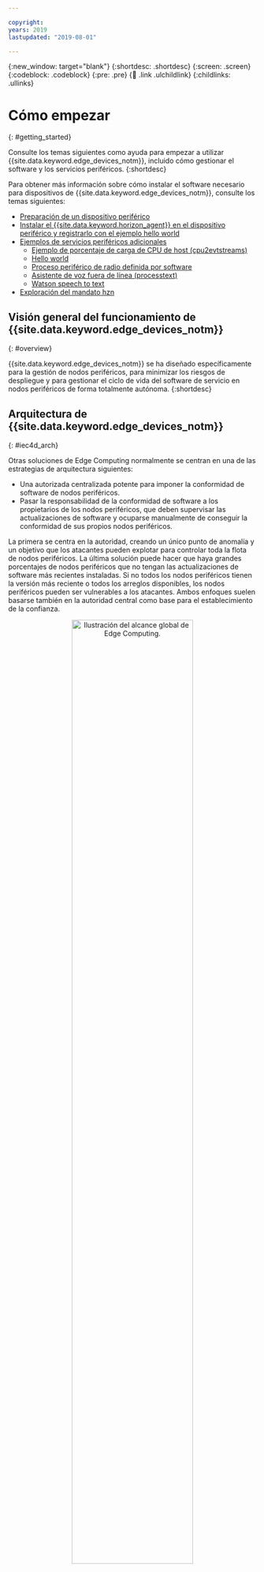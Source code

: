 ```yaml
---

copyright:
years: 2019
lastupdated: "2019-08-01"

---
```


{:new_window: target="blank"}
{:shortdesc: .shortdesc}
{:screen: .screen}
{:codeblock: .codeblock}
{:pre: .pre}
{:child: .link .ulchildlink}
{:childlinks: .ullinks}

# Cómo empezar
{: #getting_started}

Consulte los temas siguientes como ayuda para empezar a utilizar {{site.data.keyword.edge_devices_notm}}, incluido cómo gestionar el software y los servicios periféricos.
{:shortdesc}

Para obtener más información sobre cómo instalar el software necesario para dispositivos de {{site.data.keyword.edge_devices_notm}}, consulte los temas siguientes:

* [Preparación de un dispositivo periférico](../installing/adding_devices.md)
* [Instalar el {{site.data.keyword.horizon_agent}} en el dispositivo periférico y registrarlo con el ejemplo hello world](../installing/registration.md)
* [Ejemplos de servicios periféricos adicionales ](../installing/additional_examples.md)
  * [Ejemplo de porcentaje de carga de CPU de host (cpu2evtstreams)](../installing/cpu_load_example.md)
  * [Hello world](policy.md)
  * [Proceso periférico de radio definida por software ](../installing/software_defined_radio_ex.md)
  * [Asistente de voz fuera de línea (processtext)](../installing/offline_voice_assistant.md)
  * [Watson speech to text](../installing/watson_speech.md)
* [Exploración del mandato hzn](../installing/exploring_hzn.md)

## Visión general del funcionamiento de {{site.data.keyword.edge_devices_notm}}
{: #overview}

{{site.data.keyword.edge_devices_notm}} se ha diseñado específicamente para la gestión de nodos periféricos, para minimizar los riesgos de despliegue y para gestionar el ciclo de vida del software de servicio en nodos periféricos de forma totalmente autónoma.
{:shortdesc}

## Arquitectura de {{site.data.keyword.edge_devices_notm}}
{: #iec4d_arch}

Otras soluciones de Edge Computing normalmente se centran en una de las estrategias de arquitectura siguientes:

* Una autorizada centralizada potente para imponer la conformidad de software de nodos periféricos.
* Pasar la responsabilidad de la conformidad de software a los propietarios de los nodos periféricos, que deben supervisar las actualizaciones de software y ocuparse manualmente de conseguir la conformidad de sus propios nodos periféricos.

La primera se centra en la autoridad, creando un único punto de anomalía y un objetivo que los atacantes pueden explotar para controlar toda la flota de nodos periféricos. La última solución puede hacer que haya grandes porcentajes de nodos periféricos que no tengan las actualizaciones de software más recientes instaladas. Si no todos los nodos periféricos tienen la versión más reciente o todos los arreglos disponibles, los nodos periféricos pueden ser vulnerables a los atacantes. Ambos enfoques suelen basarse también en la autoridad central como base para el establecimiento de la confianza.

<p align="center">
<img src="../../images/edge/overview_illustration.svg" width="70%" alt="Ilustración del alcance global de Edge Computing.">
</p>

En contraste con estos enfoques de solución, {{site.data.keyword.edge_devices_notm}} está descentralizado. {{site.data.keyword.edge_devices_notm}} gestiona la conformidad de software de servicio automáticamente en nodos periféricos sin ninguna intervención manual. En cada nodo periférico se ejecutan procesos de agente totalmente autónomos controlados por las políticas que se especifican durante el registro de la máquina con {{site.data.keyword.edge_devices_notm}}. Los procesos de agbot (bot de acuerdo) descentralizados y totalmente autónomos se ejecutan en una ubicación central, pero se pueden ejecutar en cualquier parte incluidos los nodos periféricos. Al igual que los procesos de agente, los agbots se rigen por políticas. Los agentes y los agbots manejan las mayor parte de la gestión del ciclo de vida del software de servicio periférico para los nodos periféricos e imponen la conformidad del software en los nodos periféricos.

Para mayor eficiencia, {{site.data.keyword.edge_devices_notm}} incluye dos servicios centralizados, Exchange y el panel de conmutación. Estos servicios no tienen autoridad central sobre los procesos autónomos de agente y agbot. En lugar de esto, estos servicios proporcionan servicios simples de descubrimiento y compartición de metadatos (Exchange) y un servicio de buzón privado para dar soporte a comunicaciones de igual a igual (el panel de conmutación). Estos servicios dan soporte al trabajo totalmente autónomo de los agentes y los agbots.

Por último, la consola {{site.data.keyword.edge_devices_notm}} ayuda a los administradores a establecer la política y supervisar el estado de los nodos periféricos.

Cada uno de los cinco tipos de componentes de {{site.data.keyword.edge_devices_notm}} (agentes, agbots, Exchange, panel de conmutación y consola) tiene un área restringida de responsabilidad. Cada componente no tiene autorización ni credenciales para actuar fuera de su respectiva área de responsabilidad. Al dividir la responsabilidad y determinar el ámbito de la autoridad y las credenciales, {{site.data.keyword.edge_devices_notm}} ofrece una gestión de riesgos para el despliegue de nodo periférico.

## Descubrimiento y negociación
{: #discovery_negotiation}

{{site.data.keyword.edge_devices_notm}}, que se basa en el proyecto [1 de {{site.data.keyword.horizon_open}} ![Se abre en otro separador](../../images/icons/launch-glyph.svg "Se abre en otro separador")](https://github.com/open-horizon/), está descentralizado y distribuido principalmente. Los procesos de agente y bot de acuerdo (agbot) autónomos colaboran en la gestión de software de todos los nodos periféricos registrados.

Un proceso de agente autónomo se ejecuta en cada nodo periférico Horizon para imponer las políticas establecidas por el propietario del dispositivo periférico.

Los agbots autónomos supervisan los patrones de despliegue y las políticas en Exchange y buscan los agentes de nodo periférico que todavía no están en conformidad. Los agbots proponen acuerdos a los nodos periféricos para llevarlos a la conformidad. Cuando un agbot y un agente llegan a un acuerdo, cooperan para gestionar el ciclo de vida del software de los servicios periféricos en el nodo periférico.

Los agbots y los agentes utilizan los servicios centralizados siguientes para buscarse el uno al otro, establecer la confianza y comunicarse de forma segura en {{site.data.keyword.edge_devices_notm}}:

* {{site.data.keyword.horizon_exchange}}, que facilita el descubrimiento.
* {{site.data.keyword.horizon_switch}}, que habilita las comunicaciones de igual a igual seguras y privadas entre los agbots y los agentes.

<img src="../../images/edge/distributed.svg" width="90%" alt="Servicios centralizados y descentralizados">

### {{site.data.keyword.horizon_exchange}}
{: #iec4d_exchange}

{{site.data.keyword.horizon_exchange}} permite a los propietarios de dispositivos periféricos registrar nodos periféricos para la gestión del ciclo de vida de software. Cuando se registra un nodo periférico con {{site.data.keyword.horizon_exchange}} para {{site.data.keyword.edge_devices_notm}}, se especifica el patrón de despliegue o la política para el nodo periférico. (En su núcleo, un patrón de despliegue es simplemente un conjunto predefinido y con nombre de políticas para gestionar nodos periféricos.) Los patrones y las políticas se deben diseñar, desarrollar, probar, firmar y publicar en {{site.data.keyword.horizon_exchange}}.

Cada nodo periférico se registra con un ID exclusivo y una señal de seguridad. Los nodos se pueden registrar para utilizar un patrón o políticas proporcionados por su propia organización, o un patrón que proporciona otra organización.

Cuando se publica un patrón o una política en {{site.data.keyword.horizon_exchange}}, los agbots tratan de descubrir los nodos periféricos afectados por el patrón o la política nuevos o actualizados. Cuando se encuentra un nodo periférico registrado, un agbot negocia con el agente del nodo periférico.

Si bien {{site.data.keyword.horizon_exchange}} permite que los agbots encuentren los nodos periféricos que están registrados para utilizar patrones o políticas, {{site.data.keyword.horizon_exchange}} no está directamente implicado en el proceso de gestión de software del nodo periférico. Los agbots y los agentes manejan el proceso de gestión de software. {{site.data.keyword.horizon_exchange}} no tiene autoridad sobre el nodo periférico y no inicia ningún contacto con los agentes de nodo periférico.

### {{site.data.keyword.horizon_switch}}
{: #horizon_switch}

Cuando un agbot descubre un nodo periférico que se ve afectado por un patrón o una política nuevos o actualizados, el agbot utiliza el panel de conmutación de {{site.data.keyword.horizon}} para enviar un mensaje privado al agente en dicho nodo. Este mensaje es una propuesta de acuerdo para colaborar en la gestión del ciclo de vida de software del nodo periférico. Cuando el agente recibe el mensaje del agbot en su buzón privado en {{site.data.keyword.horizon_switch}}, descifra y evalúa la propuesta. Si está dentro de su propia política de nodo, el nodo envía un mensaje de aceptación al agbot. De lo contrario, el nodo rechaza la propuesta. Cuando el agbot recibe una aceptación del acuerdo en su buzón privado en {{site.data.keyword.horizon_switch}}, la negociación se ha completado.

Tanto los agentes como los agbots publican claves públicas en {{site.data.keyword.horizon_switch}} para permitir una comunicación segura y privada que utiliza un secreto-perfecto-adelante. Con este cifrado, el {{site.data.keyword.horizon_switch}} sirve solo de gestor de buzones. No es capaz de descifrar los mensajes.

Nota: puesto que toda la comunicación se ha mediado a través del
{{site.data.keyword.horizon_switch}}, las direcciones IP de los nodos periféricos no se revelan a ningún
agbot hasta que el agente de cada nodo periférico elige revelar esta información. El agente revela esta información cuando el agente y el agbot negocian con éxito un acuerdo.

## Gestión del ciclo de vida del software periférico
{: #edge_lifecycle}

Después de que el agbot y el agente lleguen a un acuerdo para un patrón concreto o un conjunto de políticas, colaboran para gestionar el ciclo de vida del software del patrón o de la política en el nodo periférico. El agbot supervisa el patrón o la política ya que evoluciona con el paso del tiempo y supervisa el nodo periférico para su conformidad. El agente descarga de forma local el software en el nodo periférico, verifica la firma para el software y, si se verifica, ejecuta y supervisa el software. Si es necesario, el agente actualiza el software y detiene el software cuando procede.

El agente extrae las imágenes del contenedor Docker del servicio periférico especificado de los registros apropiados y verifica las firmas de la imagen del contenedor. A continuación, el agente inicia los contenedores en orden de dependencia inversa con la configuración que se especifica en el patrón o la política. Cuando los contenedores se están ejecutando, el agente local supervisa los contenedores. Si algún contenedor deja de ejecutar inesperadamente, el agente vuelve a iniciar el contenedor para intentar mantener el patrón o la política en conformidad en el nodo periférico.

El agente tiene una tolerancia limitada para las anomalías. Si un contenedor se cuelga repetida y rápidamente, el agente deja de intentar reiniciar los servicios que fallan todo el rato y cancela el acuerdo.

### Dependencias de servicio de {{site.data.keyword.horizon}}
{: #service_dependencies}

Un servicio periférico puede especificar en sus dependencias de metadatos en otros servicios periféricos que utiliza. Cuando un servicio periférico se despliega en un nodo periférico como resultado de un patrón o de una política, el agente también desplegará todos los servicios periféricos que requiere (en orden de dependencia inversa). Se admite cualquier número de niveles de dependencias de servicio.

### Red de Docker de {{site.data.keyword.horizon}}
{: #docker_networking}

{{site.data.keyword.horizon}} utiliza las características de red de Docker para aislar los contenedores Docker, de forma que solo los servicios que los requieren se pueden conectar a los mismos. Cuando se inicia un contenedor de servicios que depende de otro servicio, el contenedor de servicios se conecta a la red privada del contenedor de servicios dependiente. Esto facilita la ejecución de servicios periféricos creados por organizaciones distintas, ya que cada servicio periférico solo puede acceder are otros servicios que aparecen listados en sus metadatos.
